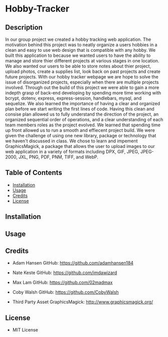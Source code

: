 # Hobby-Tracker

## Description

In our group project we created a hobby tracking web application. The motivation behind this project was to neatly organize a users hobbies in a clean and easy to use web design that is compatible with any hobby. We built this application to because we wanted users to have the ability to manage and store thier different projects at various stages in one location. We also wanted our users to be able to store notes about thier project, upload photos, create a supplies list, look back on past projects and create future projects. With our hobby tracker webpage we are hope to solve the issue of disorganized projects, especially when there are multiple projects involved. Through out the build of this project we were able to gain a more indepth grasp of back-end developing by spending more time working with bcrypt, dotenv, express, express-session, handlebars, mysql, and sequelize. We also learned the importance of having a clear and organized plan before we start writing the first lines of code. Having this clean and consise plan allowed us to fully understand the direction of the project, an organized sequential order of operations, and a clear understanding of each team members roles as the project evolved. We learned that spending time up front allowed us to run a smooth and effiecent project build. We were given the challenge of using one new library, package or technology that we haven't discussed in class. We chose to learn and impement GraphicsMagick, a package that allows the user to upload images to our web application in a variety of formats including DPX, GIF, JPEG, JPEG-2000, JXL, PNG, PDF, PNM, TIFF, and WebP.

## Table of Contents

- [Installation](#installation)
- [Usage](#usage)
- [Credits](#credits)
- [License](#license)

## Installation



## Usage



## Credits

- Adam Hansen
    GitHub: https://github.com/adamhansen184

- Nate Keste
    GitHub: https://github.com/imdawizard

- Max Lam
    GitHub: https://github.com/02madmax

- Coby Walsh
    GitHub: https://github.com/CobyWalsh

- Third Party Asset
    GraphicsMagick: http://www.graphicsmagick.org/

## License

- MIT License


